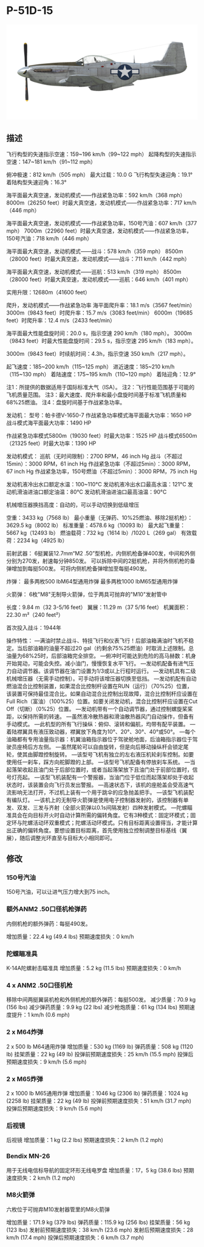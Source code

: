 # P-51D-15

![p51d15](../images/p51d15.png)

## 描述

飞行构型的失速指示空速：159~196 km/h（99~122 mph）
起降构型的失速指示空速：147~181 km/h（91~112 mph）

俯冲极速：812 km/h（505 mph）
最大过载：10.0 G
飞行构型失速迎角：19.1°
着陆构型失速迎角：16.3°

海平面最大真空速，发动机模式——作战紧急功率：592 km/h（368 mph）
8000m（26250 feet）时最大真空速，发动机模式——作战紧急功率：717 km/h（446 mph）

海平面最大真空速，发动机模式——作战紧急功率，150号汽油：607 km/h（377 mph）
7000m（22960 feet）时最大真空速，发动机模式——作战紧急功率，150号汽油：718 km/h（446 mph）

海平面最大真空速，发动机模式——战斗：578 km/h（359 mph）
8500m（28000 feet）时最大真空速，发动机模式——战斗：711 km/h（442 mph）

海平面最大真空速，发动机模式——巡航：513 km/h（319 mph）
8500m（28000 feet）时最大真空速，发动机模式——巡航：646 km/h（401 mph）

实用升限：12680m（41600 feet）

爬升，发动机模式——作战紧急功率
海平面爬升率：18.1 m/s（3567 feet/min）
3000m（9843 feet）时爬升率：15.7 m/s（3083 feet/min）
6000m（19685 feet）时爬升率：12.4 m/s（2433 feet/min）

海平面最大性能盘旋时间：20.0 s，指示空速 290 km/h（180 mph）。
3000m（9843 feet）时最大性能盘旋时间：29.5 s，指示空速 295 km/h（183 mph）。

3000m（9843 feet）时续航时间：4.3h，指示空速 350 km/h（217 mph）。

起飞速度：185~200 km/h（115~125 mph）
进近速度：185~210 km/h（115~130 mph）
着陆速度：175~195 km/h（110~120 mph）
着陆迎角：12.9°

注1：所提供的数据适用于国际标准大气（ISA）。
注2：飞行性能范围基于可能的飞机质量范围。
注3：最大速度、爬升率和最小盘旋时间基于标准飞机质量和68%25燃油。
注4：盘旋时间基于作战紧急功率。

发动机：
型号：帕卡德V-1650-7
作战紧急功率模式海平面最大功率：1650 HP
战斗模式海平面最大功率：1490 HP

作战紧急功率模式5800m（19030 feet）时最大功率：1525 HP
战斗模式6500m（21325 feet）时最大功率：1390 HP

发动机模式：
巡航（无时间限制）：2700 RPM，46 inch Hg
战斗（不超过15min）：3000 RPM，61 inch Hg
作战紧急功率（不超过5min）：3000 RPM，67 inch Hg
作战紧急功率，150号燃油（不超过5min）：3000 RPM，75 inch Hg

发动机液冷出水口额定水温：100~110°C
发动机液冷出水口最高水温：121°C
发动机滑油进油口额定油温：80°C
发动机滑油进油口最高油温：90°C

机械增压器换挡高度：自动的，可以手动切换到低级增压

空重：3433 kg（7568 lb）
最小重量（无弹药、10%25燃油、移除2挺机枪）：3629.5 kg（8002 lb）
标准重量：4578.6 kg（10093 lb）
最大起飞重量：5667 kg（12493 lb）
燃油载荷：732 kg（1614 lb）/1020 L（269 gal）
有效载荷：2234 kg（4925 lb）

前射武器：
6挺翼装12.7mm“M2 .50”型机枪，内侧机枪备弹400发，中间和外侧分别为270发，射速每分钟850发。
可以拆除中间的2挺机枪，并将外侧机枪的备弹增加到每挺500发。
可将内侧机枪备弹增加至每挺490发。

炸弹：
最多两枚500 lbM64型通用炸弹
最多两枚1000 lbM65型通用炸弹

火箭弹：
6枚"M8"无制导火箭弹，位于两具可抛弃的"M10"发射管中

长度：9.84 m（32 3-5/16 feet）
翼展：11.29 m（37 5/16 feet）
机翼面积：22.30 m²（240 feet²）

首次投入战斗：1944年

操作特性：
—满油时禁止战斗、特技飞行和仪表飞行！后部油箱满油时飞机不稳定。当后部油箱的油量不超过20 gal（约剩余75%25燃油）时取消上述限制。总油量为68%25时，后部油箱完全排空。
—俯冲时可能达到危险的高马赫数：机身开始晃动，可能会失控。减小油门，慢慢恢复水平飞行。
—发动机配备有进气压力自动调节器。该调节器在油门设置为1/3或以上行程时运行。
—发动机具有二级机械增压器（无需手动控制）。可手动将该增压器切换至低挡。
—发动机配有自动燃油混合比控制装置，如果混合比控制杆设置在RUN（运行）（70%25）位置，该装置可保持最佳混合比。如果自动混合比控制出现故障，混合比控制杆应设置在Full Rich（富油）（100%25）位置。如要关闭发动机，混合比控制杆应设置在Cut Off（切断）（0%25）位置。
—发动机带有一个自动调节器，通过控制螺旋桨桨距，以保持所需的转速。
—虽然液冷散热器和滑油散热器风门自动操作，但备有手动模式。
—此机型的所有飞行操纵：俯仰、滚转和偏航，均带有配平装置。
—着陆襟翼具有液压致动器，襟翼放下角度为10°、20°、30°、40°或50°。
—每个油箱都有专用油量指示器：机翼油箱指示器位于驾驶舱地面，后油箱指示器位于驾驶员座椅后方左侧。
—虽然尾轮可以自由旋转，但是向后移动操纵杆会锁定尾轮，使其由脚蹬控制旋转。
—该型号飞机有独立的左右液压机轮刹车控制。如要使用任一刹车，踩方向舵脚蹬的上部。
—该型号飞机配备有停放刹车系统。
—当起落架收起且油门处于后部位置时，或者当起落架放下且油门处于前部位置时，信号灯亮起。
—该型飞机装配有一个警报器，当油门位于低位而起落架却处于收起状态时，该装置会向飞行员发出警报。
—高速状态下，该机的座舱盖会受高速气流影响无法打开，不过机上装有一个用于跳伞的应急抛盖把手。
—该型飞机装配有编队灯。
—该机上的无制导火箭弹是使用电子控制器发射的，该控制器有单发、双发、三发与齐射（全部火箭弹以0.1s间隔发射）四种发射模式。
—陀螺瞄准具会在向目标开火时自动计算所需的偏转角度。它有3种模式：固定环模式；固定环与陀螺活动环双重模式；陀螺活动环模式。只有目标距离设置得当，才能计算出正确的偏转角度。要想设置目标距离，首先使用独立控制调整目标基线（翼展），随后调整光环直至与目标大小相同即可。

## 修改


### 150号汽油

150号汽油，可以让进气压力增大到75 inch。

### 额外ANM2 .50口径机枪弹药

内侧机枪的额外弹药：每挺490发。

增加质量：22.4 kg (49.4 lbs)
预期速度损失：0 km/h

### 陀螺瞄准具

K-14A陀螺射击瞄准具
增加质量：5.2 kg (11.5 lbs)
预期速度损失：0 km/h

### 4 x ANM2 .50口径机枪

移除中间两挺翼装机枪和外侧机枪的额外弹药：每挺500发。
减少质量：70.9 kg (156 lbs)
减少弹药质量：9.9 kg (22 lbs)
减少枪炮质量：61 kg (134 lbs)
预期速度提升：1 km/h (0.6 mph)

### 2 x M64炸弹

2 x 500 lb M64通用炸弹
增加质量：530 kg (1169 lb)
弹药质量：508 kg (1120 lb)
挂架质量：22 kg (49 lb)
投弹前预期速度损失：25 km/h (15.5 mph)
投弹后预期速度损失：9 km/h (5.6 mph)

### 2 x M65炸弹

2 x 1000 lb M65通用炸弹
增加质量：1046 kg (2306 lb)
弹药质量：1024 kg (2258 lb)
挂架质量：22 kg (49 lb)
投弹前预期速度损失：51 km/h (31.7 mph)
投弹后预期速度损失：9 km/h (5.6 mph)

### 后视镜

后视镜
增加质量：1 kg (2.2 lbs)
预期速度损失：2 km/h (1.2 mph)

### Bendix MN-26

用于无线电信标导航的固定环形无线电罗盘
增加质量：17，5 kg (38.6 lbs)
预期速度损失：2 km/h (1.2 mph)

### M8火箭弹

六枚位于可抛弃M10发射器管里的M8火箭弹

增加质量：171.9 kg (379 lbs)
弹药质量：115.9 kg (256 lbs)
挂架质量：56 kg (123 lbs)
发射前预期速度损失：38 km/h (23.6 mph)
发射后预期速度损失：28 km/h (17.4 mph)
投弹后预期速度损失：6 km/h (3.7 mph)